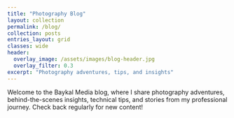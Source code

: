 ```yaml
---
title: "Photography Blog"
layout: collection
permalink: /blog/
collection: posts
entries_layout: grid
classes: wide
header:
  overlay_image: /assets/images/blog-header.jpg
  overlay_filter: 0.3
excerpt: "Photography adventures, tips, and insights"
---
```


Welcome to the Baykal Media blog, where I share photography adventures, behind-the-scenes insights, technical tips, and stories from my professional journey. Check back regularly for new content!